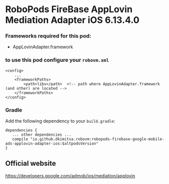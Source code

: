 # RoboPods FireBase AppLovin Mediation Adapter iOS 6.13.4.0

### Frameworks required for this pod: 
* AppLovinAdapter.framework

### to use this pod configure your `robovm.xml`

```
<config>
    ...
    <frameworkPaths>
        <path>libs</path>  <!-- path where AppLovinAdapter.framework (and other) are located -->
    </frameworkPaths>
</config>
```

### Gradle

Add the following dependency to your `build.gradle`:

```
dependencies {
   ... other dependencies ...
   compile "io.github.dkimitsa.robovm:robopods-firebase-google-mobile-ads-applovin-adapter-ios:$altpodsVersion"
}
```

## Official website

https://developers.google.com/admob/ios/mediation/applovin